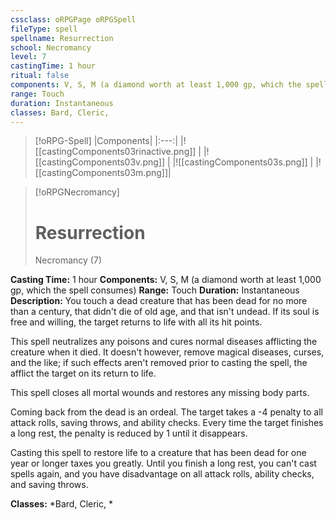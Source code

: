```yaml
---
cssclass: oRPGPage oRPGSpell
fileType: spell
spellname: Resurrection
school: Necromancy
level: 7
castingTime: 1 hour
ritual: false
components: V, S, M (a diamond worth at least 1,000 gp, which the spell consumes)
range: Touch
duration: Instantaneous
classes: Bard, Cleric,
---
```

> [!oRPG-Spell]
> |Components|
> |:---:|
> |![[castingComponents03rinactive.png]] |
> |![[castingComponents03v.png]] |
> |![[castingComponents03s.png]] |
> |![[castingComponents03m.png]]|

> [!oRPGNecromancy]
>#  Resurrection
> Necromancy  (7)

**Casting Time:** 1 hour
**Components:** V, S, M (a diamond worth at least 1,000 gp, which the spell consumes)
**Range:** Touch
**Duration:**  Instantaneous
**Description:**
You touch a dead creature that has been dead for no more than a century, that didn't die of old age, and that isn't undead. If its soul is free and willing, the target returns to life with all its hit points.



 This spell neutralizes any poisons and cures normal diseases afflicting the creature when it died. It doesn't however, remove magical diseases, curses, and the like; if such effects aren't removed prior to casting the spell, the afflict the target on its return to life.



 This spell closes all mortal wounds and restores any missing body parts.



 Coming back from the dead is an ordeal. The target takes a -4 penalty to all attack rolls, saving throws, and ability checks. Every time the target finishes a long rest, the penalty is reduced by 1 until it disappears.



 Casting this spell to restore life to a creature that has been dead for one year or longer taxes you greatly. Until you finish a long rest, you can't cast spells again, and you have disadvantage on all attack rolls, ability checks, and saving throws.



**Classes:**  *Bard, Cleric, *



